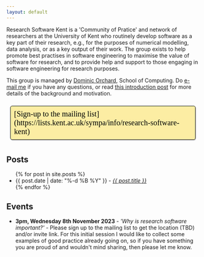 ```yaml
---
layout: default
---
```


<style>
  #signUp {
    display: inline-block;
    border-style: solid;
    font-family: Overpass;
    font-size: 15pt;
    border-width: 1px;
    cursor: pointer;
    border-radius: 5px;
    box-shadow: 1px 2px #ccc;
    margin: 10px;
    padding: 9px;
    padding-bottom: -3px;
    color: black;
    text-decoration: none;
    background: #FCEDA3;

  }
</style>

Research Software Kent is a 'Community of Pratice' and network of researchers at the University of Kent who routinely develop software as a key part of their research, e.g., for the purposes of numerical modelling, data analysis, or as a key output of their work.  The group exists to help promote best practises in software engineering to maximise the value of software for research, and to provide help and support to those engaging in software engineering for research purposes.

This group is managed by [Dominic Orchard](https://www.kent.ac.uk/computing/people/3074/orchard-dominic), School of Computing. Do [e-mail me](mailto:d.a.orchard@kent.ac.uk) if you have any questions, or read [this introduction post](https://research-software-kent.github.io/misc/2023/06/01/hello-world.html) for more details of the background and motivation.

<span id='signUp'>
[Sign-up to the mailing list](https://lists.kent.ac.uk/sympa/info/research-software-kent)
</span>


## Posts

<ul>
  {% for post in site.posts %}
    <li>
	    {{ post.date | date: "%-d %B %Y" }} - <i><a href="{{ post.url }}">{{ post.title }}</a></i>
    </li>
  {% endfor %}
</ul>

## Events

* __3pm, Wednesday 8th November 2023__ - _'Why is research software important?'_ - Please sign up to the mailing list to get the location (TBD) and/or invite link. For this initial session I would like to collect some examples of good practice already going on, so if you have something you are proud of and wouldn't mind sharing, then please let me know.

